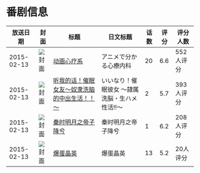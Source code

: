 # 番剧信息

|放送日期|封面|标题|日文标题|话数|评分|评分人数|
|---|---|---|---|---|---|---|
|2015-02-13|![封面](https://lain.bgm.tv/pic/cover/c/56/bd/115338_09Xu9.jpg)|[动画心疗系](https://bangumi.tv/subject/115338)|アニメで分かる心療内科|20|6.6|552人评分|
|2015-02-13|![封面](https://bangumi.tv/img/no_icon_subject.png)|[听我的话！催眠女友～奴隶洗脑的中出生活！！～](https://bangumi.tv/subject/121043)|いいなり！催眠彼女 ～隷属洗脳・生ハメ性活!!～|2|5.7|393人评分|
|2015-02-13|![封面](https://lain.bgm.tv/pic/cover/c/db/c3/129614_f0NDP.jpg)|[秦时明月之帝子降兮](https://bangumi.tv/subject/129614)|秦时明月之帝子降兮|1|6.2|208人评分|
|2015-02-13|![封面](https://lain.bgm.tv/pic/cover/c/a8/fc/147368_2aw3Q.jpg)|[爆蛋晶英](https://bangumi.tv/subject/147368)|爆蛋晶英|13|5.2|20人评分|
